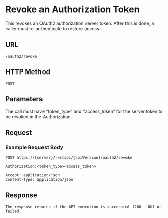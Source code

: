 # Revoke an Authorization Token

This revokes an OAuth2 authorization server token. After this is done, a caller must re-authenticate to restore access.

## URL

    /oauth2/revoke

## HTTP Method

    POST

## Parameters

The call must have “token_type” and “access_token” for the server token to be revoked in the Authorization.

## Request

### Example Request Body

    POST https://{server}/restapi/{apiVersion}/oauth2/revoke
    
    Authorization:<token_type><access_token>
    
    Accept: application/json
    Content-Type: application/json

## Response

    The response returns if the API execution is successful (200 – OK) or failed.
